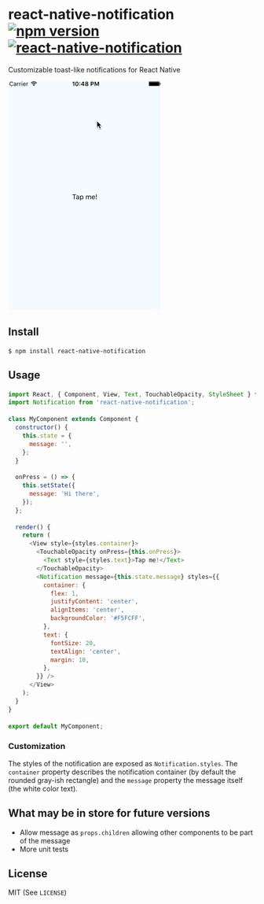 # react-native-notification [![npm version](https://img.shields.io/npm/v/react-native-notification.svg?style=flat)](https://www.npmjs.com/package/react-native-notification) [![react-native-notification](https://img.shields.io/npm/dt/react-native-notification.svg?style=flat)](https://www.npmjs.org/package/react-native-notification)
Customizable toast-like notifications for React Native 

![notification](https://github.com/frostney/react-native-notification/blob/master/docs/notification-ios.gif)

## Install
```
$ npm install react-native-notification
```

## Usage
```javascript
import React, { Component, View, Text, TouchableOpacity, StyleSheet } from 'react-native';
import Notification from 'react-native-notification';

class MyComponent extends Component {
  constructor() {
    this.state = {
      message: '',
    };
  }

  onPress = () => {
    this.setState({
      message: 'Hi there',
    });
  };

  render() {
    return (
      <View style={styles.container}>
        <TouchableOpacity onPress={this.onPress}>
          <Text style={styles.text}>Tap me!</Text>
        </TouchableOpacity>
        <Notification message={this.state.message} styles={{
          container: {
            flex: 1,
            justifyContent: 'center',
            alignItems: 'center',
            backgroundColor: '#F5FCFF',
          },
          text: {
            fontSize: 20,
            textAlign: 'center',
            margin: 10,
          },
        }} />
      </View>
    );
  }
}

export default MyComponent;
```

### Customization
The styles of the notification are exposed as `Notification.styles`. The `container` property describes the notification container (by default the rounded gray-ish rectangle) and the `message` property the message itself (the white color text).

## What may be in store for future versions
- Allow message as `props.children` allowing other components to be part of the message
- More unit tests

## License
MIT (See `LICENSE`)
